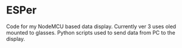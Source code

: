 # ESPer
Code for my NodeMCU based data display.
Currently ver 3 uses oled mounted to glasses.
Python scripts used to send data from PC to the display.
